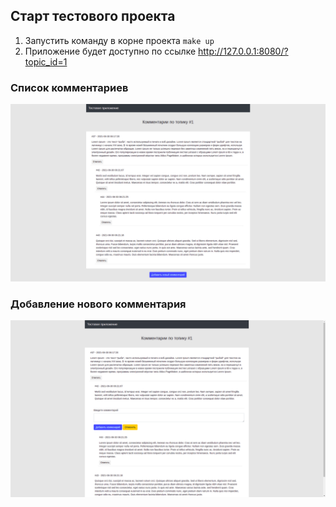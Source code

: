 ## Старт тестового проекта ##

1. Запустить команду в корне проекта `make up`
2. Приложение будет доступно по ссылке http://127.0.0.1:8080/?topic_id=1

### Список комментариев ###

![mapping](public/images/comment_list.png)

### Добавление нового комментария ###
![mapping](public/images/add_comment.png)
